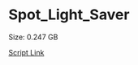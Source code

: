 # Spot_Light_Saver

Size: 0.247 GB

[Script Link](https://github.com/liuyal/Archive/blob/master/Python/Utilities/Miscellaneous/spotlight_saver.py)